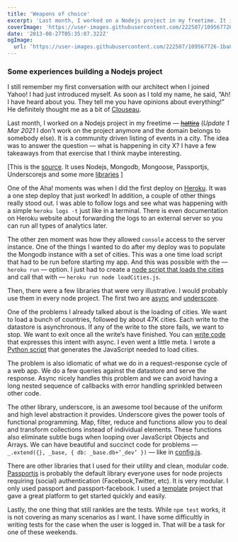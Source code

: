 ```yaml
---
title: 'Weapons of choice'
excerpt: 'Last month, I worked on a Nodejs project in my freetime. It is a community driven listing of events in a city. The idea was to answer the question — what is happening in city X? I have a few takeaways from that exercise that I think maybe interesting.'
coverImage: 'https://user-images.githubusercontent.com/222507/109567726-1ba81880-7ae6-11eb-962c-f52c9a4b69fa.png'
date: '2013-08-27T05:35:07.322Z'
ogImage:
  url: 'https://user-images.githubusercontent.com/222507/109567726-1ba81880-7ae6-11eb-962c-f52c9a4b69fa.png'
---
```


### Some experiences building a Nodejs project

I still remember my first conversation with our architect when I joined Yahoo! I had just introduced myself. As soon as I told my name, he said, “Ah! I have heard about you. They tell me you have opinions about everything!” He definitely thought me as a bit of [Clouseau](http://en.wikipedia.org/wiki/Inspector_Clouseau).

Last month, I worked on a Nodejs project in my freetime — <strike>[hattira](http://hattira.com/)</strike> (_Update 1 Mar 2021_ I don't work on the project anymore and the domain belongs to somebody else). It is a community driven listing of events in a city. The idea was to answer the question — what is happening in city X? I have a few takeaways from that exercise that I think maybe interesting.

[This is the [source](https://github.com/caulagi/hattira). It uses Nodejs, Mongodb, Mongoose, Passportjs, Underscorejs and some more [libraries](https://github.com/caulagi/hattira/blob/master/package.json) ]

One of the Aha! moments was when I did the first deploy on [Heroku](https://www.heroku.com/). It was a one step deploy that just worked! In addition, a couple of other things really stood out. I was able to follow logs and see what was happening with a simple `heroku logs -t` just like in a terminal. There is even documentation on Heroku website about forwarding the logs to an external server so you can run all types of analytics later.

The other zen moment was how they allowed `console` access to the server instance. One of the things I wanted to do after my deploy was to populate the Mongodb instance with a set of cities. This was a one time load script that had to be run before starting my app. And this was possible with the — `heroku run` — option. I just had to create a [node script that loads the cities](https://github.com/caulagi/sntd/blob/fb1f437a8ec65e51839357e74dc2a7cac86b5928/data/loadCities.js) and call that with — `heroku run node loadCities.js`.

Then, there were a few libraries that were very illustrative. I would probably use them in every node project. The first two are [async](https://github.com/caolan/async) and [underscore](http://underscorejs.org/).

One of the problems I already talked about is the loading of cities. We want to load a bunch of countries, followed by about 47K cities. Each write to the datastore is asynchronous. If any of the write to the store fails, we want to stop. We want to exit once all the write’s have finished. You can [write code](https://github.com/caulagi/sntd/blob/fb1f437a8ec65e51839357e74dc2a7cac86b5928/data/loadCities.js) that expresses this intent with async. I even went a little meta. I wrote a [Python script](https://github.com/caulagi/sntd/blob/fb1f437a8ec65e51839357e74dc2a7cac86b5928/data/load.py) that generates the JavaScript needed to load cities.

The problem is also idiomatic of what we do in a request-response cycle of a web app. We do a few queries against the datastore and serve the response. Async nicely handles this problem and we can avoid having a long nested sequence of callbacks with error handling sprinkled between other code.

The other library, underscore, is an awesome tool because of the uniform and high level abstraction it provides. Underscore gives the power tools of functional programming. Map, filter, reduce and functions allow you to deal and transform collections instead of individual elements. These functions also eliminate subtle bugs when looping over JavaScript Objects and Arrays. We can have beautiful and succinct code for problems — `_.extend({}, _base, { db: _base.db+’_dev’ })` — like in [config.js](https://github.com/caulagi/sntd/blob/master/config/config.js).

There are other libraries that I used for their utility and clean, modular code. [Passportjs](http://passportjs.org/) is probably the default library everyone uses for node projects requiring (social) authentication (Facebook,Twitter, etc). It is very modular. I only used passport and passport-facebook. I used a [template](https://github.com/madhums/node-express-mongoose-demo) project that gave a great platform to get started quickly and easily.

Lastly, the one thing that still rankles are the tests. While `npm test` works, it is not covering as many scenarios as I want. I have some difficultly in writing tests for the case when the user is logged in. That will be a task for one of these weekends.
